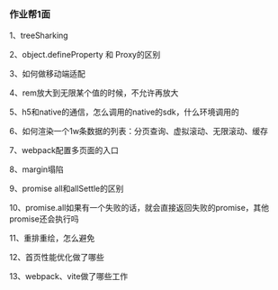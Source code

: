 ### 作业帮1面

1、treeSharking

2、object.defineProperty 和 Proxy的区别

3、如何做移动端适配

4、rem放大到无限某个值的时候，不允许再放大

5、h5和native的通信，怎么调用的native的sdk，什么环境调用的

6、如何渲染一个1w条数据的列表：分页查询、虚拟滚动、无限滚动、缓存

7、webpack配置多页面的入口

8、margin塌陷

9、promise all和allSettle的区别

10、promise.all如果有一个失败的话，就会直接返回失败的promise，其他promise还会执行吗

11、重排重绘，怎么避免

12、首页性能优化做了哪些

13、webpack、vite做了哪些工作

